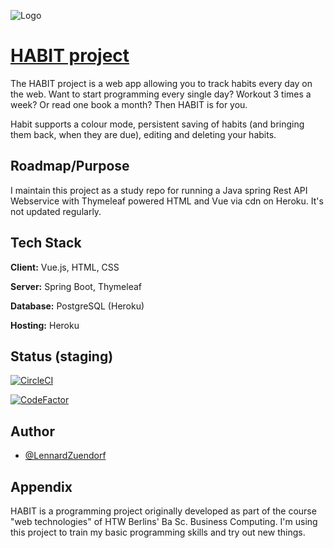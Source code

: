 ![Logo](https://raw.githubusercontent.com/LennardZuendorf/HABIT/workingBranch/src/main/resources/static/img/logo_long.svg)

# [HABIT project](https://habit-project.herokuapp.com/)

The HABIT project is a web app allowing you to track habits every day on the web.
Want to start programming every single day? Workout 3 times a week? Or read one book a month? Then HABIT is for you.

Habit supports a colour mode, persistent saving of habits (and bringing them back, when they are due), editing and deleting your habits.

## Roadmap/Purpose
I maintain this project as a study repo for running a Java spring Rest API Webservice with Thymeleaf powered HTML and Vue via cdn on Heroku. It's not updated regularly. 

## Tech Stack

**Client:** Vue.js, HTML, CSS

**Server:** Spring Boot, Thymeleaf

**Database:** PostgreSQL (Heroku)

**Hosting:** Heroku


## Status (staging)

[![CircleCI](https://circleci.com/gh/LennardZuendorf/project_habitus.svg?style=shield)](https://circleci.com/gh/circleci/circleci-docs)

[![CodeFactor](https://www.codefactor.io/repository/github/lennardzuendorf/project_habitus/badge)](https://www.codefactor.io/repository/github/lennardzuendorf/project_habitus)

## Author

- [@LennardZuendorf](https://github.com/LennardZuendorf)


## Appendix

HABIT is a programming project originally developed as part of the course "web technologies" of HTW Berlins' Ba Sc. Business Computing. I'm using this project to train my basic programming skills and try out new things. 


